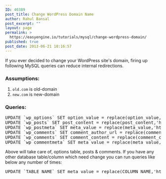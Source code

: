 ```yaml
---
ID: 40389
post_title: Change WordPress Domain Name
author: Rahul Bansal
post_excerpt: ""
layout: page
permalink: >
  https://easyengine.io/tutorials/mysql/change-wordpress-domain/
published: true
post_date: 2013-06-21 18:16:57
---
```

If you ever decided to change your WordPress site's domain, firing up following MySQL queries can reduce internal redirections.
<h3>Assumptions:</h3>
<ol>
	<li><span ><code>old.com</code> is old-domain</span></li>
	<li><code>new.com</code> is new-domain</li>
</ol>
<h3>Queries:</h3>
<pre class="no-highlight">UPDATE `wp_options` SET option_value = replace(option_value, 'http://www.old.com', 'http://www.new.com') WHERE option_name = 'home' OR option_name = 'siteurl';
UPDATE `wp_posts` SET post_content = replace(post_content,'http://old.com','http://new.com');
UPDATE `wp_postmeta` SET meta_value = replace(meta_value,'http://old.com','http://new.com');
UPDATE `wp_comments` SET comment_author_url = replace(comment_author_url,'http://old.com','http://new.com');
UPDATE `wp_comments` SET comment_content = replace(comment_content,'http://old.com','http://new.com');
UPDATE `wp_commentmeta` SET meta_value = replace(meta_value,'http://old.com','http://new.com');</pre>
Above will take care of, options table, posts &amp; comments. If you have any other database table/column which need change you can run queries like below any number of times:
<pre>UPDATE `TABLE_NAME` SET meta_value = replace(COLUMN_NAME,'http://old.com','http://new.com');</pre>